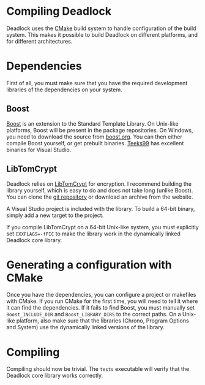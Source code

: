 Compiling Deadlock
==================

Deadlock uses the [CMake](http://cmake.org/) build system
to handle configuration of the build system.
This makes it possible to build Deadlock on different platforms,
and for different architectures.


Dependencies
============

First of all, you must make sure that you have the required
development libraries of the dependencies on your system.

Boost
-----
[Boost](http://www.boost.org) is an extension to the Standard Template Library.
On Unix-like platforms, Boost will be present in the package repositories.
On Windows, you need to download the source from [boost.org](http://www.boost.org/).
You can then either compile Boost yourself, or get prebuilt binaries.
[Teeks99](http://boost.teeks99.com/) has excellent binaries for Visual Studio.

LibTomCrypt
-----------
Deadlock relies on [LibTomCrypt](http://libtom.org/?page=features&whatfile=crypt)
for encryption. I recommend building the library yourself,
which is easy to do and does not take long (unlike Boost).
You can clone the [git repository](https://github.com/libtom/libtomcrypt)
or download an archive from the website.

A Visual Studio project is included with the library.
To build a 64-bit binary, simply add a new target to the project.

If you compile LibTomCrypt on a 64-bit Unix-like system,
you must explicitly set `CXXFLAGS=-fPIC` to make the library work in
the dynamically linked Deadlock core library.


Generating a configuration with CMake
=====================================

Once you have the dependencies, you can configure a project
or makefiles with CMake. If you run CMake for the first time,
you will need to tell it where it can find the dependencies.
If it fails to find Boost, you must manually set
`Boost_INCLUDE_DIR` and `Boost_LIBRARY_DIRS` to the correct paths.
On a Unix-like platform, also make sure that the libraries
(Chrono, Program Options and System) use the
dynamically linked versions of the library.


Compiling
=========
Compiling should now be trivial.
The `tests` executable will verify that the
Deadlock core library works correctly.

